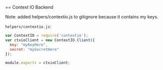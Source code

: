 == Context IO Backend

Note: added helpers/contextio.js to gitignore because it contains my keys.

`helpers/contextio.js`:
```javascript
var ContextIO = require('contextio');
var ctxioClient = new ContextIO.Client({
  key: "myKeyHere",
  secret: "mySecretHere"
});

module.exports = ctxioClient;
```